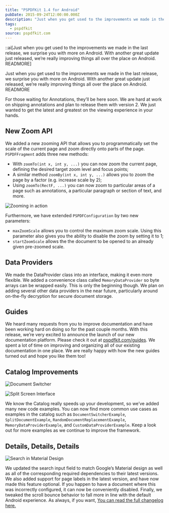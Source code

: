 ```yaml
---
title: "PSPDFKit 1.4 for Android"
pubDate: 2015-09-24T12:00:00.000Z
description: "Just when you get used to the improvements we made in the last release, we surprise you with more on Android. With another great update just released, we’re really improving things all over the place on Android. READMORE"
tags:
  - pspdfkit
source: pspdfkit.com
---
```


::ai[Just when you get used to the improvements we made in the last release, we surprise you with more on Android. With another great update just released, we’re really improving things all over the place on Android. READMORE]

Just when you get used to the improvements we made in the last release, we surprise you with more on Android. With another great update just released, we’re really improving things all over the place on Android.
READMORE

For those waiting for Annotations, they’ll be here soon. We are hard at work on shipping annotations and plan to release them with version 2. We just wanted to get the latest and greatest on the viewing experience in your hands.

## New Zoom API

We added a new zooming API that allows you to programmatically set the scale of the current page and zoom directly onto parts of the page. `PSPDFFragment` adds three new methods:

* With `zoomTo(int x, int y, ...)` you can now zoom the current page, defining the desired target zoom level and focus points;
* A similar method `zoomBy(int x, int y, ...)` allows you to zoom the page by a factor (e.g. increase scale by 2);
* Using `zoomTo(RectF, ...)` you can now zoom to particular areas of a page such as annotations, a particular paragraph or section of text, and more.

![Zooming in action](/images/blog/2015/pspdfkit-android-1-4/zoom.gif)

Furthermore, we have extended `PSPDFConfiguration` by two new parameters:

* `maxZoomScale` allows you to control the maximum zoom scale. Using this parameter also gives you the ability to disable the zoom by setting it to 1;
* `startZoomScale` allows the the document to be opened to an already given pre-zoomed scale.

## Data Providers

We made the DataProvider class into an interface, making it even more flexible. We added a convenience class called `MemoryDataProvider` so byte arrays can be wrapped easily. This is only the beginning though. We plan on adding several other data providers in the near future, particularly around on-the-fly decryption for secure document storage.

## Guides

We heard many requests from you to improve documentation and have been working hard on doing so for the past couple months. With this release, we’re very excited to announce the launch of our new documentation platform. Please check it out at [pspdfkit.com/guides](https://pspdfkit.com/guides). We spent a lot of time on improving and organizing all of our existing documentation in one place. We are really happy with how the new guides turned out and hope you like them too!

## Catalog Improvements

![Document Switcher](/images/blog/2015/pspdfkit-android-1-4/document_switcher.gif)

![Split Screen Interface](/images/blog/2015/pspdfkit-android-1-4/document_split.gif)

We know the Catalog really speeds up your development, so we’ve added many new code examples. You can now find more common use cases as examples in the catalog such as `DocumentSwitcherExample`, `SplitDocumentExample`, `RandomDocumentReplacementExample`, `MemoryDataProviderExample`, and `CustomDataProviderExample`. Keep a look out for more examples as we continue to improve the framework.

## Details, Details, Details

![Search in Material Design](/images/blog/2015/pspdfkit-android-1-4/material-search.gif)

We updated the search input field to match Google’s Material design as well as all of the corresponding required dependencies to their latest versions. We also added support for page labels in the latest version, and have now made this feature optional. If you happen to have a document where this was incorrectly configured, it can now be conveniently disabled. Finally, we tweaked the scroll bounce behavior to fall more in line with the default Android experience.  As always, if you want, [You can read the full changelog here.](https://pspdfkit.com/changelog/android/#1.4.0)
